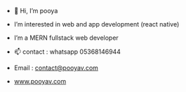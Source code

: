 - 👋 Hi, I’m pooya
-  I’m interested in web and app development (react native)
-  I’m a MERN fullstack web developer

- 📫 contact : whatsapp 05368146944
-  Email : contact@pooyav.com
-  www.pooyav.com

<!---
pooya13vm/pooya13vm is a ✨ special ✨ repository because its `README.md` (this file) appears on your GitHub profile.
You can click the Preview link to take a look at your changes.
--->
